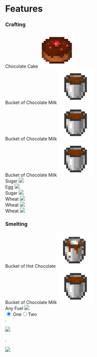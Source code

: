 # Features

### Crafting

<div class="crafting-background">
    <div class="item-result"> <span class="c-tooltip-text">Chocolate Cake</span> <img src="./ass-sets/items/chocolate_cake.png"/> </div>
  <div class="crafting-grid">
    <div class="crafting-grid-item"> <span class="c-tooltip-text">Bucket of Chocolate Milk</span> <img src="./ass-sets/items/chocolate_milk_bucket.png"/> </div>
    <div class="crafting-grid-item"> <span class="c-tooltip-text">Bucket of Chocolate Milk</span> <img src="./ass-sets/items/chocolate_milk_bucket.png"/> </div>
    <div class="crafting-grid-item"> <span class="c-tooltip-text">Bucket of Chocolate Milk</span> <img src="./ass-sets/items/chocolate_milk_bucket.png"/> </div>
    <div class="crafting-grid-item"> <span class="c-tooltip-text">Sugar</span> <img src="https://minecraft.wiki/images/Sugar_JE2_BE2.png"/> </div>
    <div class="crafting-grid-item"> <span class="c-tooltip-text">Egg</span> <img src="https://minecraft.wiki/images/Egg_JE2_BE2.png"/> </div>
    <div class="crafting-grid-item"> <span class="c-tooltip-text">Sugar</span> <img src="https://minecraft.wiki/images/Sugar_JE2_BE2.png"/> </div>
    <div class="crafting-grid-item"> <span class="c-tooltip-text">Wheat</span> <img src="https://minecraft.wiki/images/Wheat_JE2_BE2.png"/> </div>
    <div class="crafting-grid-item"> <span class="c-tooltip-text">Wheat</span> <img src="https://minecraft.wiki/images/Wheat_JE2_BE2.png"/> </div>
    <div class="crafting-grid-item"> <span class="c-tooltip-text">Wheat</span> <img src="https://minecraft.wiki/images/Wheat_JE2_BE2.png"/> </div>
  </div>
</div>

### Smelting

<div class="smelting-background">
    <div class="smelting-item-result"> <span class="c-tooltip-text">Bucket of Hot Chocolate</span> <img src="./ass-sets/items/hot_chocolate_bucket.png"/> </div>
    <div class="smelting-item-input"> <span class="c-tooltip-text">Bucket of Chocolate Milk</span> <img src="./ass-sets/items/chocolate_milk_bucket.png"/> </div>
    <div class="smelting-item-fuel"> <span class="c-tooltip-text">Any Fuel</span> <img src="https://minecraft.wiki/images/Coal_JE4_BE3.png"/> </div>
</div>

<div class="vp-code-group vp-adaptive-theme"><div class="tabs"><input type="radio" name="group-523" id="tab-524" checked="">
<label data-title="config.js" for="tab-524">One</label><input type="radio" name="group-523" id="tab-525"><label data-title="config.ts" for="tab-525">Two</label></div><div class="blocks">
<div class="language-js vp-adaptive-theme active"><span class="lang">.</span><pre class="shiki shiki-themes github-light github-dark vp-code" tabindex="0"><img src="https://minecraft.wiki/images/Wheat_JE2_BE2.png"></pre></div>
<div class="language-ts vp-adaptive-theme"><span class="lang">.</span><pre class="shiki shiki-themes github-light github-dark vp-code" tabindex="0"><img src="https://minecraft.wiki/images/Egg_JE2_BE2.png"></pre></div></div>
</div>
